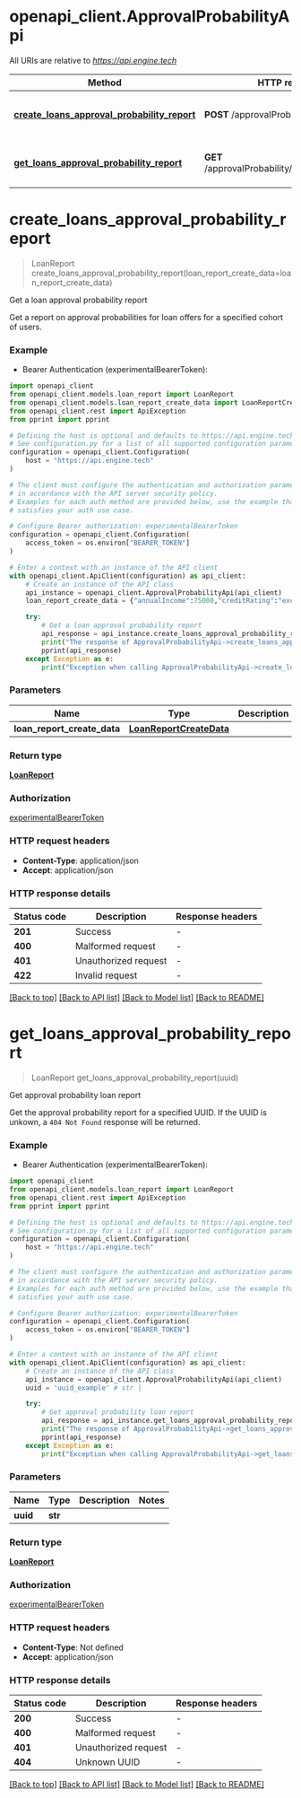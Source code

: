 # openapi_client.ApprovalProbabilityApi

All URIs are relative to *https://api.engine.tech*

Method | HTTP request | Description
------------- | ------------- | -------------
[**create_loans_approval_probability_report**](ApprovalProbabilityApi.md#create_loans_approval_probability_report) | **POST** /approvalProbability/loanReports | Get a loan approval probability report
[**get_loans_approval_probability_report**](ApprovalProbabilityApi.md#get_loans_approval_probability_report) | **GET** /approvalProbability/loanReports/{uuid} | Get approval probability loan report


# **create_loans_approval_probability_report**
> LoanReport create_loans_approval_probability_report(loan_report_create_data=loan_report_create_data)

Get a loan approval probability report

Get a report on approval probabilities for loan offers for a specified cohort of users.

### Example

* Bearer Authentication (experimentalBearerToken):

```python
import openapi_client
from openapi_client.models.loan_report import LoanReport
from openapi_client.models.loan_report_create_data import LoanReportCreateData
from openapi_client.rest import ApiException
from pprint import pprint

# Defining the host is optional and defaults to https://api.engine.tech
# See configuration.py for a list of all supported configuration parameters.
configuration = openapi_client.Configuration(
    host = "https://api.engine.tech"
)

# The client must configure the authentication and authorization parameters
# in accordance with the API server security policy.
# Examples for each auth method are provided below, use the example that
# satisfies your auth use case.

# Configure Bearer authorization: experimentalBearerToken
configuration = openapi_client.Configuration(
    access_token = os.environ["BEARER_TOKEN"]
)

# Enter a context with an instance of the API client
with openapi_client.ApiClient(configuration) as api_client:
    # Create an instance of the API class
    api_instance = openapi_client.ApprovalProbabilityApi(api_client)
    loan_report_create_data = {"annualIncome":75000,"creditRating":"excellent","totalDebt":10000,"countOfDerogatories":0,"state":"NY","loanPurpose":"debt_consolidation","loanAmount":10000} # LoanReportCreateData |  (optional)

    try:
        # Get a loan approval probability report
        api_response = api_instance.create_loans_approval_probability_report(loan_report_create_data=loan_report_create_data)
        print("The response of ApprovalProbabilityApi->create_loans_approval_probability_report:\n")
        pprint(api_response)
    except Exception as e:
        print("Exception when calling ApprovalProbabilityApi->create_loans_approval_probability_report: %s\n" % e)
```



### Parameters


Name | Type | Description  | Notes
------------- | ------------- | ------------- | -------------
 **loan_report_create_data** | [**LoanReportCreateData**](LoanReportCreateData.md)|  | [optional] 

### Return type

[**LoanReport**](LoanReport.md)

### Authorization

[experimentalBearerToken](../README.md#experimentalBearerToken)

### HTTP request headers

 - **Content-Type**: application/json
 - **Accept**: application/json

### HTTP response details

| Status code | Description | Response headers |
|-------------|-------------|------------------|
**201** | Success |  -  |
**400** | Malformed request |  -  |
**401** | Unauthorized request |  -  |
**422** | Invalid request |  -  |

[[Back to top]](#) [[Back to API list]](../README.md#documentation-for-api-endpoints) [[Back to Model list]](../README.md#documentation-for-models) [[Back to README]](../README.md)

# **get_loans_approval_probability_report**
> LoanReport get_loans_approval_probability_report(uuid)

Get approval probability loan report

Get the approval probability report for a specified UUID. If the UUID is unkown, a `404 Not Found` response will be returned.

### Example

* Bearer Authentication (experimentalBearerToken):

```python
import openapi_client
from openapi_client.models.loan_report import LoanReport
from openapi_client.rest import ApiException
from pprint import pprint

# Defining the host is optional and defaults to https://api.engine.tech
# See configuration.py for a list of all supported configuration parameters.
configuration = openapi_client.Configuration(
    host = "https://api.engine.tech"
)

# The client must configure the authentication and authorization parameters
# in accordance with the API server security policy.
# Examples for each auth method are provided below, use the example that
# satisfies your auth use case.

# Configure Bearer authorization: experimentalBearerToken
configuration = openapi_client.Configuration(
    access_token = os.environ["BEARER_TOKEN"]
)

# Enter a context with an instance of the API client
with openapi_client.ApiClient(configuration) as api_client:
    # Create an instance of the API class
    api_instance = openapi_client.ApprovalProbabilityApi(api_client)
    uuid = 'uuid_example' # str | 

    try:
        # Get approval probability loan report
        api_response = api_instance.get_loans_approval_probability_report(uuid)
        print("The response of ApprovalProbabilityApi->get_loans_approval_probability_report:\n")
        pprint(api_response)
    except Exception as e:
        print("Exception when calling ApprovalProbabilityApi->get_loans_approval_probability_report: %s\n" % e)
```



### Parameters


Name | Type | Description  | Notes
------------- | ------------- | ------------- | -------------
 **uuid** | **str**|  | 

### Return type

[**LoanReport**](LoanReport.md)

### Authorization

[experimentalBearerToken](../README.md#experimentalBearerToken)

### HTTP request headers

 - **Content-Type**: Not defined
 - **Accept**: application/json

### HTTP response details

| Status code | Description | Response headers |
|-------------|-------------|------------------|
**200** | Success |  -  |
**400** | Malformed request |  -  |
**401** | Unauthorized request |  -  |
**404** | Unknown UUID |  -  |

[[Back to top]](#) [[Back to API list]](../README.md#documentation-for-api-endpoints) [[Back to Model list]](../README.md#documentation-for-models) [[Back to README]](../README.md)

